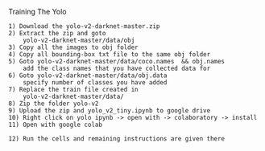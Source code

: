 Training The Yolo 

	1) Download the yolo-v2-darknet-master.zip
	2) Extract the zip and goto 
		yolo-v2-darknet-master/data/obj
	3) Copy all the images to obj folder
	4) Copy all bounding-box txt file to the same obj folder
	5) Goto yolo-v2-darknet-master/data/coco.names  && obj.names
		add the class names that you have collected data for
	6) Goto yolo-v2-darknet-master/data/obj.data
		specify number of classes you have added
	7) Replace the train file created in
		yolo-v2-darknet-master/data/
	8) Zip the folder yolo-v2
	9) Upload the zip and yolo_v2_tiny.ipynb to google drive
	10) Right click on yolo ipynb -> open with -> colaboratory -> install
	11) Open with google colab 

	12) Run the cells and remaining instructions are given there